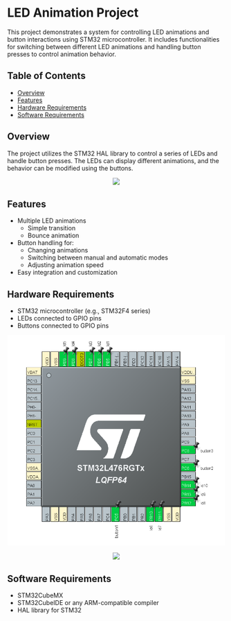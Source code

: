 # LED Animation Project

This project demonstrates a system for controlling LED animations and button interactions using STM32 microcontroller. It includes functionalities for switching between different LED animations and handling button presses to control animation behavior.

## Table of Contents

- [Overview](#overview)
- [Features](#features)
- [Hardware Requirements](#hardware-requirements)
- [Software Requirements](#software-requirements)
  
## Overview

The project utilizes the STM32 HAL library to control a series of LEDs and handle button presses. The LEDs can display different animations, and the behavior can be modified using the buttons.

<p align="center">
  <img src="https://github.com/miq312/Ledy_Stm32/blob/main/img/zdj1.jpg">
</p>

## Features

- Multiple LED animations
  - Simple transition
  - Bounce animation
- Button handling for:
  - Changing animations
  - Switching between manual and automatic modes
  - Adjusting animation speed
- Easy integration and customization

## Hardware Requirements

- STM32 microcontroller (e.g., STM32F4 series)
- LEDs connected to GPIO pins
- Buttons connected to GPIO pins

<p align="center">
  <img src="https://github.com/miq312/Ledy_Stm32/blob/main/img/zdj3.png">
</p>
<p align="center">
  <img src="https://github.com/miq312/Ledy_Stm32/blob/main/img/zdj2.jpg">
</p>

## Software Requirements

- STM32CubeMX
- STM32CubeIDE or any ARM-compatible compiler
- HAL library for STM32
